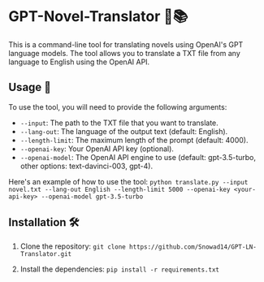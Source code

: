 # GPT-Novel-Translator 💬📚

This is a command-line tool for translating novels using OpenAI's GPT language models. The tool allows you to translate a TXT file from any language to English using the OpenAI API.

## Usage 🚀

To use the tool, you will need to provide the following arguments:

- `--input`: The path to the TXT file that you want to translate.
- `--lang-out`: The language of the output text (default: English).
- `--length-limit`: The maximum length of the prompt (default: 4000).
- `--openai-key`: Your OpenAI API key (optional).
- `--openai-model`: The OpenAI API engine to use (default: gpt-3.5-turbo, other options: text-davinci-003, gpt-4).

Here's an example of how to use the tool:
```python translate.py --input novel.txt --lang-out English --length-limit 5000 --openai-key <your-api-key> --openai-model gpt-3.5-turbo```

## Installation 🛠️

1. Clone the repository:
```git clone https://github.com/Snowad14/GPT-LN-Translator.git```

2. Install the dependencies:
```pip install -r requirements.txt```
